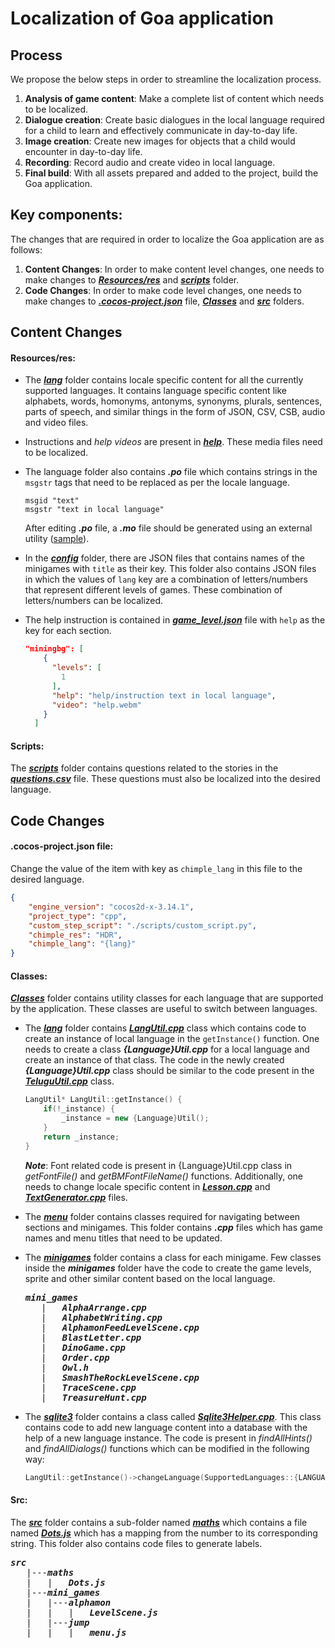 # Localization of Goa application
## Process

We propose the below steps in order to streamline the localization process.

1. **Analysis of game content**: Make a complete list of content which needs to be localized.
2. **Dialogue creation**: Create basic dialogues in the local language required for a child to learn and effectively communicate in day-to-day life.
3. **Image creation**: Create new images for objects that a child would encounter in day-to-day life.
4. **Recording**: Record audio and create video in local language.
5. **Final build**: With all assets prepared and added to the project, build the Goa application.

## Key components:
The changes that are required in order to localize the Goa application are as follows:
1. **Content Changes**: In order to make content level changes, one needs to make changes to ***[Resources/res](https://github.com/XPRIZE/GLEXP-Team-Chimple-goa/tree/master/goa/Resources/res)*** and ***[scripts](https://github.com/XPRIZE/GLEXP-Team-Chimple-goa/tree/master/goa/scripts)*** folder.
2. **Code Changes**: In order to make code level changes, one needs to make changes to ***[.cocos-project.json](https://github.com/XPRIZE/GLEXP-Team-Chimple-goa/blob/master/goa/.cocos-project.json)*** file, ***[Classes](https://github.com/XPRIZE/GLEXP-Team-Chimple-goa/tree/master/goa/Classes)*** and ***[src](https://github.com/XPRIZE/GLEXP-Team-Chimple-goa/tree/master/goa/src)*** folders.

## Content Changes

#### Resources/res:

* The ***[lang](https://github.com/XPRIZE/GLEXP-Team-Chimple-goa/tree/master/goa/Resources/res/lang)*** folder contains locale specific content for all the currently supported languages. It contains language specific content like alphabets, words, homonyms, antonyms, synonyms, plurals, sentences, parts of speech, and similar things in the form of JSON, CSV, CSB, audio and video files.
* Instructions and _help videos_ are present in ***[help](https://github.com/XPRIZE/GLEXP-Team-Chimple-goa/tree/master/goa/Resources/res/lang/eng/help)***. These media files need to be localized. 
* The language folder also contains ***.po*** file which contains strings in the `msgstr` tags that need to be replaced as per the locale language.

  ```
  msgid "text"
  msgstr "text in local language"
  ```
  After editing ***.po*** file, a ***.mo*** file should be generated using an external utility ([sample](https://po2mo.net/)).
* In the ***[config](https://github.com/XPRIZE/GLEXP-Team-Chimple-goa/tree/master/goa/Resources/res/config)*** folder, there are JSON files that contains names of the minigames with `title` as their key. This folder also contains JSON files in which the values of `lang` key are a combination of letters/numbers that represent different levels of games. These combination of letters/numbers can be localized.
* The help instruction is contained in ***[game_level.json](https://github.com/XPRIZE/GLEXP-Team-Chimple-goa/blob/master/goa/Resources/res/config/game_levels.json)*** file with `help` as the key for each section.
  ```json
  "miningbg": [
      {
        "levels": [
          1
        ],
        "help": "help/instruction text in local language",
        "video": "help.webm"
      }
    ]
  ```

#### Scripts:
The ***[scripts](https://github.com/XPRIZE/GLEXP-Team-Chimple-goa/tree/master/goa/scripts)*** folder contains questions related to the stories in the ***[questions.csv](https://github.com/XPRIZE/GLEXP-Team-Chimple-goa/blob/master/goa/scripts/questions.csv)*** file. These questions must also be localized into the desired language.

## Code Changes
#### .cocos-project.json file:
 Change the value of the item with key as `chimple_lang` in this file to the desired language.
```json
{
    "engine_version": "cocos2d-x-3.14.1", 
    "project_type": "cpp",
    "custom_step_script": "./scripts/custom_script.py",
    "chimple_res": "HDR",
    "chimple_lang": "{lang}"
}
```
#### Classes:


***[Classes](https://github.com/XPRIZE/GLEXP-Team-Chimple-goa/tree/master/goa/Classes)*** folder contains utility classes for each language that are supported by the application. These classes are useful to switch between languages. 
* The ***[lang](https://github.com/XPRIZE/GLEXP-Team-Chimple-goa/tree/master/goa/Classes/lang)*** folder contains ***[LangUtil.cpp](https://github.com/XPRIZE/GLEXP-Team-Chimple-goa/blob/master/goa/Classes/lang/LangUtil.cpp)*** class which contains code to create an instance of local language in the `getInstance()` function. One needs to create a class ***{Language}Util.cpp*** for a local language and create an instance of that class. The code in the newly created ***{Language}Util.cpp*** class should be similar to the code present in the ***[TeluguUtil.cpp](https://github.com/XPRIZE/GLEXP-Team-Chimple-goa/blob/master/goa/Classes/lang/TeluguUtil.cpp)*** class.

  ```cpp
  LangUtil* LangUtil::getInstance() {
      if(!_instance) {
          _instance = new {Language}Util();  
      }
      return _instance;
  }
  ```
   ***Note***: Font related code is present in {Language}Util.cpp class in _getFontFile()_ and _getBMFontFileName()_ functions. 
  Additionally, one needs to change locale specific content in ***[Lesson.cpp](https://github.com/XPRIZE/GLEXP-Team-Chimple-goa/blob/master/goa/Classes/lang/Lesson.cpp)*** and ***[TextGenerator.cpp](https://github.com/XPRIZE/GLEXP-Team-Chimple-goa/blob/master/goa/Classes/lang/TextGenerator.cpp)*** files.
  
* The ***[menu](https://github.com/XPRIZE/GLEXP-Team-Chimple-goa/tree/master/goa/Classes/menu)*** folder contains classes required for navigating between sections and minigames. This folder contains ***.cpp*** files which has game names and menu titles that need to be updated.
* The ***[minigames](https://github.com/XPRIZE/GLEXP-Team-Chimple-goa/tree/master/goa/Classes/mini_games)*** folder contains a class for each minigame. Few classes inside the ***minigames*** folder have the code to create the game levels, sprite and other similar content based on the local language.

  <pre>
  <b><i>mini_games</i></b> 
     |   <b><i>AlphaArrange.cpp</i></b> 
     |   <b><i>AlphabetWriting.cpp</i></b>
     |   <b><i>AlphamonFeedLevelScene.cpp</i></b> 
     |   <b><i>BlastLetter.cpp</i></b> 
     |   <b><i>DinoGame.cpp</i></b>  
     |   <b><i>Order.cpp</i></b> 
     |   <b><i>Owl.h</i></b> 
     |   <b><i>SmashTheRockLevelScene.cpp</i></b>
     |   <b><i>TraceScene.cpp</i></b>
     |   <b><i>TreasureHunt.cpp</i></b>
</pre>
   
* The ***[sqlite3](https://github.com/XPRIZE/GLEXP-Team-Chimple-goa/tree/master/goa/Classes/sqlite3)*** folder contains a class called ***[Sqlite3Helper.cpp](https://github.com/XPRIZE/GLEXP-Team-Chimple-goa/blob/master/goa/Classes/sqlite3/Sqlite3Helper.cpp)***. This class contains code to add new language content into a database with the help of a new language instance. The code is present in _findAllHints()_ and _findAllDialogs()_ functions which can be modified in the following way:
  ```cpp
  LangUtil::getInstance()->changeLanguage(SupportedLanguages::{LANGUAGE});
  ```


#### Src:
The ***[src](https://github.com/XPRIZE/GLEXP-Team-Chimple-goa/tree/master/goa/src)*** folder contains a sub-folder named ***[maths](https://github.com/XPRIZE/GLEXP-Team-Chimple-goa/tree/master/goa/src/maths)*** which contains a file named ***[Dots.js](https://github.com/XPRIZE/GLEXP-Team-Chimple-goa/blob/master/goa/src/maths/Dots.js)*** which has a mapping from the number to its corresponding string. This folder also contains code files to generate labels.
<pre>
<b><i>src</i></b>
   |---<b><i>maths</i></b>
   |   |   <b><i>Dots.js</i></b>
   |---<b><i>mini_games</i></b>
   |   |---<b><i>alphamon</i></b>
   |   |   |   <b><i>LevelScene.js</i></b>
   |   |---<b><i>jump</i></b>
   |   |   |   <b><i>menu.js</i></b>
</pre>
